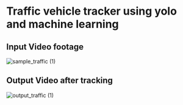 # Traffic vehicle tracker using yolo and machine learning

## Input Video footage

![sample_traffic (1)](https://github.com/h-h-v/UTV/assets/80401092/da5c939c-4a26-42f6-be1f-db5442806068)


## Output Video after tracking


![output_traffic (1)](https://github.com/h-h-v/UTV/assets/80401092/316c6267-4530-436b-8638-8b1b136cea44)
